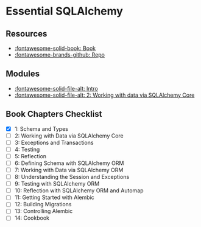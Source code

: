 Essential SQLAlchemy
===

Resources
---
- [:fontawesome-solid-book: Book ](https://learning.oreilly.com/library/view/essential-sqlalchemy-2nd/9781491916544/)
- [:fontawesome-brands-github:
    Repo](https://github.com/jasonamyers/essential-sqlalchemy-2ed-examples)

Modules
---

- [:fontawesome-solid-file-alt: Intro ](intro.md)
- [:fontawesome-solid-file-alt: 2: Working with data via SQLAlchemy
    Core](working-with-data-via-sqlalchemy-core.md)

Book Chapters Checklist
---

- [x] 1: Schema and Types
- [ ] 2: Working with Data via SQLAlchemy Core
- [ ] 3: Exceptions and Transactions
- [ ] 4: Testing
- [ ] 5: Reflection
- [ ] 6: Defining Schema with SQLAlchemy ORM
- [ ] 7: Working with Data via SQLAlchemy ORM
- [ ] 8: Understanding the Session and Exceptions
- [ ] 9: Testing with SQLAlchemy ORM
- [ ] 10: Reflection with SQLAlchemy ORM and Automap
- [ ] 11: Getting Started with Alembic
- [ ] 12: Building Migrations
- [ ] 13: Controlling Alembic
- [ ] 14: Cookbook
